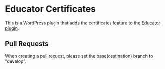 # Educator Certificates

This is a WordPress plugin that adds the certificates feature to the [Educator plugin](https://wordpress.org/plugins/ibeducator/).

## Pull Requests

When creating a pull request, please set the base(destination) branch to "develop".
